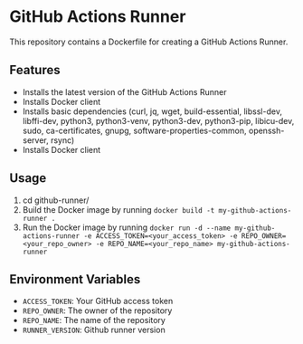 # GitHub Actions Runner

This repository contains a Dockerfile for creating a GitHub Actions Runner.

## Features

- Installs the latest version of the GitHub Actions Runner
- Installs Docker client
- Installs basic dependencies (curl, jq, wget, build-essential, libssl-dev, libffi-dev, python3, python3-venv, python3-dev, python3-pip, libicu-dev, sudo, ca-certificates, gnupg, software-properties-common, openssh-server, rsync)
- Installs Docker client

## Usage
1. cd github-runner/
2. Build the Docker image by running `docker build -t my-github-actions-runner .`
3. Run the Docker image by running `docker run -d --name my-github-actions-runner -e ACCESS_TOKEN=<your_access_token> -e REPO_OWNER=<your_repo_owner> -e REPO_NAME=<your_repo_name> my-github-actions-runner`

## Environment Variables

- `ACCESS_TOKEN`: Your GitHub access token
- `REPO_OWNER`: The owner of the repository
- `REPO_NAME`: The name of the repository
- `RUNNER_VERSION`: Github runner version

